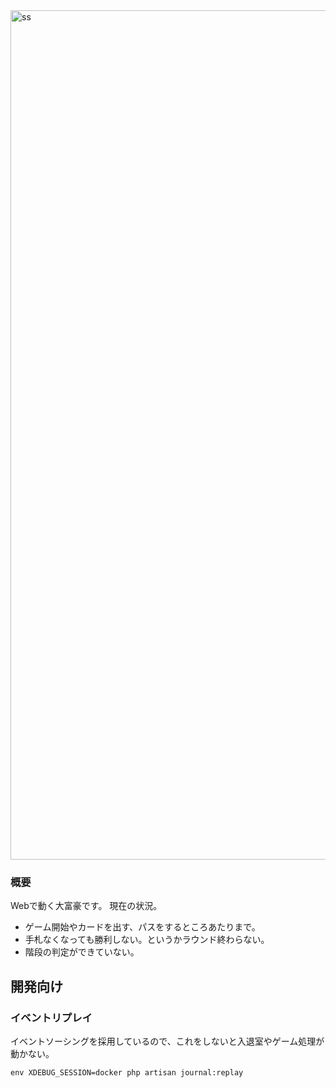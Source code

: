 <img width="1359" alt="ss" src="https://user-images.githubusercontent.com/59838965/186791099-7541a2ad-4d32-43c2-b922-f736e3503f34.png">

### 概要
Webで動く大富豪です。
現在の状況。
 - ゲーム開始やカードを出す、パスをするところあたりまで。
 - 手札なくなっても勝利しない。というかラウンド終わらない。
 - 階段の判定ができていない。

## 開発向け
### イベントリプレイ
イベントソーシングを採用しているので、これをしないと入退室やゲーム処理が動かない。

```
env XDEBUG_SESSION=docker php artisan journal:replay
```
